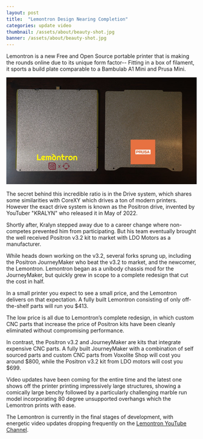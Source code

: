 ```yaml
---
layout: post
title:  "Lemontron Design Nearing Completion"
categories: update video
thumbnail: /assets/about/beauty-shot.jpg
banner: /assets/about/beauty-shot.jpg
---
```


Lemontron is a new Free and Open Source portable printer that is making the rounds online due to its unique form
factor-- Fitting in a box of filament, it sports a build plate comparable to a Bambulab A1 Mini and Prusa
Mini.

![Beds Comparison](/assets/about/beds-comparison.jpg)

The secret behind this incredible ratio is in the Drive system, which shares some similarities with CoreXY which
drives a ton of modern printers. However the exact drive system is known as the Positron drive, invented by YouTuber
"KRALYN" who released it in May of 2022.

Shortly after, Kralyn stepped away due to a career change where non-competes prevented him from participating. But his
team eventually brought the well received Positron v3.2 kit to market with LDO Motors as a manufacturer.

While heads down working on the v3.2, several forks sprung up, including the Positron JourneyMaker who beat the v3.2
to market, and the newcomer, the Lemontron. Lemontron began as a unibody chassis mod for the JourneyMaker, but
quickly grew in scope to a complete redesign that cut the cost in half.

In a small printer you expect to see a small price, and the Lemontron delivers on that expectation. A fully built
Lemontron consisting of only off-the-shelf parts will run you $413.

The low price is all due to Lemontron’s complete redesign, in which custom CNC parts that increase the price of
Positron kits have been cleanly eliminated without compromising performance.

In contrast, the Positron v3.2 and JourneyMaker are kits that integrate expensive CNC parts. A fully built
JourneyMaker with a combination of self sourced parts and custom CNC parts from Voxolite Shop will cost you
around $800, while the Positron v3.2 kit from LDO motors will cost you $699.

Video updates have been coming for the entire time and the latest one shows off the printer printing impressively
large structures, showing a comically large benchy followed by a particularly challenging marble run model
incorporating 80 degree unsupported overhangs which the Lemontron prints with ease.

The Lemontron is currently in the final stages of development, with energetic video updates dropping frequently on the
[Lemontron YouTube Channel](https://www.youtube.com/channel/UCLbi7aqBERZrFG0-eDoplMQ?sub_confirmation=1).